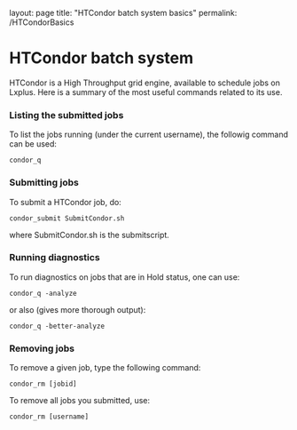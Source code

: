 layout: page
title: "HTCondor batch system basics"
permalink: /HTCondorBasics


# HTCondor batch system 

HTCondor is a High Throughput grid engine, available to schedule jobs on Lxplus. Here is a summary of the most useful commands related to its use. 


### Listing the submitted jobs 

To list the jobs running (under the current username), the followig command can be used: 

	condor_q

### Submitting jobs

To submit a HTCondor job, do: 

	condor_submit SubmitCondor.sh

where SubmitCondor.sh is the submitscript. 

### Running diagnostics

To run diagnostics on jobs that are in Hold status, one can use: 

	condor_q -analyze 

or also (gives more thorough output): 

	condor_q -better-analyze


### Removing jobs 

To remove a given job, type the following command: 

	condor_rm [jobid]

To remove all jobs you submitted, use: 

	condor_rm [username]

